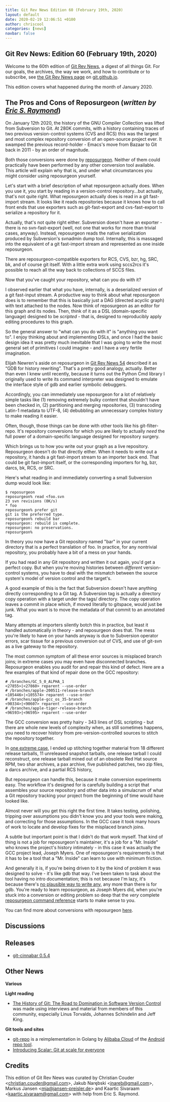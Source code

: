 ```yaml
---
title: Git Rev News Edition 60 (February 19th, 2020)
layout: default
date: 2020-02-19 12:06:51 +0100
author: chriscool
categories: [news]
navbar: false
---
```


## Git Rev News: Edition 60 (February 19th, 2020)

Welcome to the 60th edition of [Git Rev News](https://git.github.io/rev_news/rev_news/),
a digest of all things Git. For our goals, the archives, the way we work, and how to contribute or to
subscribe, see [the Git Rev News page](https://git.github.io/rev_news/rev_news/) on [git.github.io](http://git.github.io).

This edition covers what happened during the month of January 2020.

## The Pros and Cons of Reposurgeon (*written by [Eric S. Raymond](http://www.catb.org/~esr/)*)

On January 12th 2020, the history of the GNU Compiler Collection was
lifted from Subversion to Git. At 280K commits, with a history
containing traces of two previous version-control systems (CVS and
RCS) this was the largest and most complex repository conversion of an
open-source project ever. It swamped the previous record-holder -
Emacs's move from Bazaar to Git back in 2011 - by an order of magnitude.

Both those conversions were done by [reposurgeon](https://gitlab.com/esr/reposurgeon).
Neither of them could practically have been performed by any other
conversion tool available. This article will explain why that is, and
under what circumstances you might consider using reposurgeon
yourself.

Let's start with a brief description of what reposurgeon actually
does. When you use it, you start by reading in a version-control
repository...but actually, that's not quite right. What reposurgeon
actually does is read in a git fast-import stream. It looks like it
reads repositories because it knows how to call front ends that use
exporters such as git-fast-export and cvs-fast-export to serialize a
repository for it.

Actually, that's not quite right either. Subversion doesn't have an
exporter - there is no svn-fast-export (well, not one that works for
more than trivial cases, anyway). Instead, reposurgeon reads the
native serialization produced by Subversion's svnadmin dump
tool. Internally, this is massaged into the equivalent of a git
fast-import stream and represented as one inside reposurgeon.

There are reposurgeon-compatible exporters for RCS, CVS, bzr, hg, SRC,
bk, and of course git itself. With a little extra work using sccs2rcs
it's possible to reach all the way back to collections of SCCS files.

Now that you've caught your repository, what can you do with it?

I observed earlier that what you have, internally, is a deserialized
version of a git fast-input stream. A productive way to think about
what reposurgeon does is to remember that this is basically just a DAG
(directed acyclic graph) with text attached to the nodes. Now think of
reposurgeon as an editor for this graph and its nodes. Then, think of
it as a DSL (domain-specific language) designed to be *scripted* -
that is, designed to reproducibly apply editing procedures to this
graph.

So the general answer to "what can you do with it" is "anything you
want to". I enjoy thinking about and implementing DSLs, and once I had
the basic design idea it was pretty much inevitable that I was going
to write the most general set of primitives I could imagine - and I
have a very fertile imagination.

Elijah Newren's aside on reposurgeon in [Git Rev News 54](https://git.github.io/rev_news/2019/08/21/edition-54/)
described it as “GDB for history rewriting”. That's a pretty good
analogy, actually. Better than even I knew until recently, because it
turns out the Python Cmd library I originally used to write its
command interpreter was designed to emulate the interface style of gdb
and earlier symbolic debuggers.

Accordingly, you can immediately use reposurgeon for a lot of
relatively simple tasks like (1) removing extremely bulky content that
shouldn't have been checked in, (2) partitioning and merging
repositories, (3) transcoding Latin-1 metadata to UTF-8, (4)
debubbling an unnecessary complex history to make reading it easier.

Often, though, those things can be done with other tools like his
git-filter-repo. It's repository conversions for which you are likely
to actually *need* the full power of a domain-specific language
designed for repository surgery.

Which brings us to how you write out your graph as a live
repository. Reposurgeon doesn't do that directly either. When it needs
to write out a repository, it hands a git fast-import stream to an
importer back end. That could be git fast-import itself, or the
corresponding importers for hg, bzr, darcs, bk, RCS, or SRC.

Here's what reading in and immediately converting a small Subversion
dump would look like:

```shell
$ reposurgeon
reposurgeon% read <foo.svn
23 svn revisions (0K/s)
* foo
reposurgeon% prefer git
git is the preferred type.
reposurgeon% rebuild bar
reposurgeon: rebuild is complete.
reposurgeon: no preservations.
reposurgeon% 
```

In theory you now have a Git repository named "bar" in your current
directory that is a perfect translation of foo. In practice, for any
nontrivial repository, you probably have a bit of a mess on your
hands.

If you had read in any Git repository and written it out again, you'd
get a perfect copy. But when you're moving histories between
*different* version-control systems, you have to deal with the
mismatch between the source system's model of version control and the
target's.

A good example of this is the fact that Subversion doesn't have
anything directly corresponding to a Git tag. A Subversion tag is
actually a directory copy operation with a target under the tags/
directory. The copy operation leaves a commit in place which, if moved
literally to gitspace, would just be junk. What you want is to move
the metadata of that commit to an annotated tag.

Many attempts at importers silently botch this in practice, but least
it handled automatically in theory - and reposurgeon does that. The
mess you're likely to have on your hands anyway is due to Subversion
operator errors, scar tissue for a previous conversion out of CVS, and
use of git-svn as a live gateway to the repository.

The most common symptom of all these error sources is misplaced branch
joins; in extreme cases you may even have disconnected
branches. Reposurgeon enables you audit for and repair this kind of
defect. Here are a few examples of that kind of repair done on the GCC
repository:

```
# /branches/GC_5_0_ALPHA_1
<27855>|<27860> reparent --use-order
# /branches/apple-200511-release-branch
<105446>|<105574> reparent --use-order
# /branches/apple-gcc_os_35-branch
<90334>|<90607> reparent --use-order
# /branches/apple-tiger-release-branch
<96593>|<96595> reparent --use-order
```

The GCC conversion was pretty hairy - 343 lines of DSL scripting - but
there are whole new levels of complexity when, as still sometimes
happens, you need to recover history from pre-version-controlled
sources to stitch the repository together.

In [one extreme case](http://esr.ibiblio.org/?p=2491), I ended up
stitching together material from 18 different release tarballs, 11
unreleased snapshot tarballs, one release tarball I could reconstruct,
one release tarball mined out of an obsolete Red Hat source RPM, two
shar archives, a pax archive, five published patches, two zip files, a
darcs archive, and a partial RCS history,

But reposurgeon can handle this, because it make conversion
experiments easy. The workflow it's designed for is carefully building
a script that assembles your source repository and other data into a
simulacrum of what a Git repository tracking your project from the
beginning of time would have looked like.

Almost never will you get this right the first time. It takes testing,
polishing, tripping over assumptions you didn't know you and your
tools were making, and correcting for those assumptions. In the GCC
case it took many hours of work to locate and develop fixes for the
misplaced branch joins.

A subtle but important point is that I didn't do that work
myself. That kind of thing is not a job for reposurgeon's maintainer,
it's a job for a "Mr. Inside" who knows the project's history
intimately - in this case it was actually the GCC project lead, Joseph
Myers. One of reposurgeon's requirements is that it has to be a tool
that a "Mr. Inside" can learn to use with minimum friction.

And generally it is, if you're being driven to it by the kind of
problem it was designed to solve - it's like gdb that way. I've been
taken to task about the tool having no intro documentation; this is
not because I'm lazy, it's because there's
[no plausible way to write any](http://esr.ibiblio.org/?p=8551), any
more than there is for gdb. You're ready to learn reposurgeon, as
Joseph Myers did, when you're stuck into a conversion or editing
problem so deep that the *very* complete
[reposurgeon command reference](http://www.catb.org/~esr/reposurgeon/reposurgeon.html)
starts to make sense to you.

You can find more about conversions with reposurgeon
[here](http://www.catb.org/~esr/reposurgeon/dvcs-migration-guide.html).

## Discussions

<!---
### General
-->

<!---
### Reviews
-->

<!---
### Support
-->

<!---
## Developer Spotlight:
-->

## Releases

* [git-cinnabar 0.5.4](https://github.com/glandium/git-cinnabar/releases/tag/0.5.4)

## Other News

__Various__


__Light reading__

* [The History of Git: The Road to Domination in Software Version Control](https://www.welcometothejungle.com/en/articles/btc-history-git)
  was made using interviews and material from members of this
  community, especially Linus Torvalds, Johannes Schindelin and Jeff
  King.

__Git tools and sites__

* [git-repo](https://github.com/aliyun/git-repo-go) is a
  reimplementation in Golang by [Alibaba Cloud](https://github.com/aliyun) of the
  [Android repo tool](https://source.android.com/setup/develop/repo).
* [Introducing Scalar: Git at scale for everyone](https://devblogs.microsoft.com/devops/introducing-scalar/)

## Credits

This edition of Git Rev News was curated by
Christian Couder &lt;<christian.couder@gmail.com>&gt;,
Jakub Narębski &lt;<jnareb@gmail.com>&gt;,
Markus Jansen &lt;<mja@jansen-preisler.de>&gt; and
Kaartic Sivaraam &lt;<kaartic.sivaraam@gmail.com>&gt;
with help from Eric S. Raymond.
